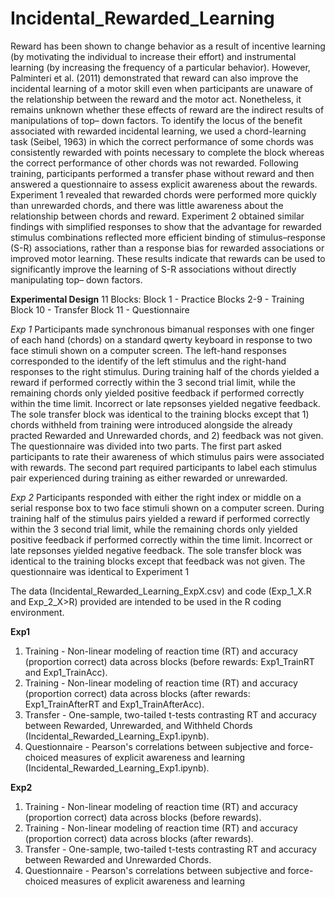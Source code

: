 # Incidental_Rewarded_Learning

Reward has been shown to change behavior as a result of incentive learning (by motivating the individual
to increase their effort) and instrumental learning (by increasing the frequency of a particular behavior).
However, Palminteri et al. (2011) demonstrated that reward can also improve the incidental learning of
a motor skill even when participants are unaware of the relationship between the reward and the motor
act. Nonetheless, it remains unknown whether these effects of reward are the indirect results of
manipulations of top– down factors. To identify the locus of the benefit associated with rewarded
incidental learning, we used a chord-learning task (Seibel, 1963) in which the correct performance of
some chords was consistently rewarded with points necessary to complete the block whereas the correct
performance of other chords was not rewarded. Following training, participants performed a transfer
phase without reward and then answered a questionnaire to assess explicit awareness about the rewards.
Experiment 1 revealed that rewarded chords were performed more quickly than unrewarded chords, and
there was little awareness about the relationship between chords and reward. Experiment 2 obtained
similar findings with simplified responses to show that the advantage for rewarded stimulus combinations
reflected more efficient binding of stimulus–response (S-R) associations, rather than a response bias for
rewarded associations or improved motor learning. These results indicate that rewards can be used to
significantly improve the learning of S-R associations without directly manipulating top– down factors.

**Experimental Design**
11 Blocks:
Block 1 - Practice
Blocks 2-9 - Training
Block 10 - Transfer
Block 11 - Questionnaire

_Exp 1_ 
Participants made synchronous bimanual responses with one finger of each hand (chords) on a standard qwerty keyboard in response to two face stimuli shown on a computer screen. The left-hand responses corresponded to the identify of the left stimulus and the right-hand responses to the right stimulus. During training half of the chords yielded a reward if performed correctly within the 3 second trial limit, while the remaining chords only yielded positive feedback if performed correctly within the time limit. Incorrect or late repsonses yielded negative feedback. The sole transfer block was identical to the training blocks except that 1) chords withheld from training were introduced alongside the already practed Rewarded and Unrewarded chords, and 2) feedback was not given. The questionnaire was divided into two parts. The first part asked participants to rate their awareness of which stimulus pairs were associated with rewards. The second part required participants to label each stimulus pair experienced during training as either rewarded or unrewarded. 

_Exp 2_ 
Participants responded with either the right index or middle on a serial response box to two face stimuli shown on a computer screen. During training half of the stimulus pairs yielded a reward if performed correctly within the 3 second trial limit, while the remaining chords only yielded positive feedback if performed correctly  within the time limit. Incorrect or late repsonses yielded negative feedback. The sole transfer block was identical to the training blocks except that feedback was not given. The questionnaire was identical to Experiment 1

The data (Incidental_Rewarded_Learning_ExpX.csv) and code (Exp_1_X.R and Exp_2_X>R) provided are intended to be used in the R coding environment.

**Exp1**
1. Training - Non-linear modeling of reaction time (RT) and accuracy (proportion correct) data across blocks (before rewards: Exp1_TrainRT and Exp1_TrainAcc).
2. Training - Non-linear modeling of reaction time (RT) and accuracy (proportion correct) data across blocks (after rewards: Exp1_TrainAfterRT and Exp1_TrainAfterAcc).
3. Transfer - One-sample, two-tailed t-tests contrasting RT and accuracy between Rewarded, Unrewarded, and Withheld Chords (Incidental_Rewarded_Learning_Exp1.ipynb).
4. Questionnaire - Pearson's correlations between subjective and force-choiced measures of explicit awareness and learning (Incidental_Rewarded_Learning_Exp1.ipynb).

**Exp2**
1. Training - Non-linear modeling of reaction time (RT) and accuracy (proportion correct) data across blocks (before rewards).
2. Training - Non-linear modeling of reaction time (RT) and accuracy (proportion correct) data across blocks (after rewards).
3. Transfer - One-sample, two-tailed t-tests contrasting RT and accuracy between Rewarded and Unrewarded Chords.
4. Questionnaire - Pearson's correlations between subjective and force-choiced measures of explicit awareness and learning 
